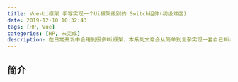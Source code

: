 ```yaml
---
title: Vue-Ui框架 手写实现一个Ui框架级别的 Switch组件(初级难度)
date: 2019-12-10 10:32:43
tags: [HP, Vue]
categories: [HP, 未完成]
description: 在日常开发中会用到很多Ui框架，本系列文章会从简单到复杂实现一套自己Ui框架。本篇文章中从0开始手写一个Ui框架级别的Switch按钮组件。
---
```


## 简介
